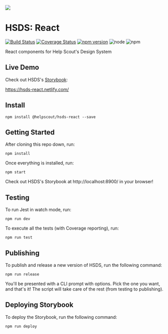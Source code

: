 ![](https://ddwva799xzrph.cloudfront.net/items/110k3c0l3v183J3J0g2I/hsds-logo-readme.png)

# HSDS: React

[![Build Status](https://travis-ci.org/helpscout/hsds-react.svg?branch=master)](https://travis-ci.org/helpscout/hsds-react) [![Coverage Status](https://coveralls.io/repos/github/helpscout/hsds-react/badge.svg?branch=master)](https://coveralls.io/github/helpscout/hsds-react?branch=master) [![npm version](https://badge.fury.io/js/%40helpscout%2Fblue.svg)](https://badge.fury.io/js/%40helpscout%2Fblue) ![node](https://img.shields.io/badge/node-8.11.3-blue.svg) ![npm](https://img.shields.io/badge/npm-6.4.1-blue.svg)

React components for Help Scout's Design System

## Live Demo

Check out HSDS's [Storybook](https://hsds-react.netlify.com/):

https://hsds-react.netlify.com/

## Install

```
npm install @helpscout/hsds-react --save
```

## Getting Started

After cloning this repo down, run:

```
npm install
```

Once everything is installed, run:

```
npm start
```

Check out HSDS's Storybook at http://localhost:8900/ in your browser!

## Testing

To run Jest in watch mode, run:

```
npm run dev
```

To execute all the tests (with Coverage reporting), run:

```
npm run test
```

## Publishing

To publish and release a new version of HSDS, run the following command:

```
npm run release
```

You'll be presented with a CLI prompt with options.
Pick the one you want, and that's it! The script will take care of the rest (from testing to publishing).

## Deploying Storybook

To deploy the Storybook, run the following command:

```
npm run deploy
```
